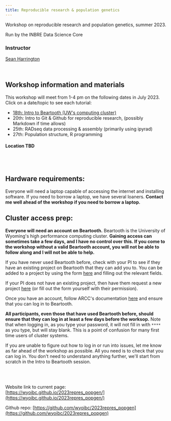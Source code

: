 ```yaml
---
title: Reproducible research & population genetics
---
```


Workshop on reproducible research and population genetics, summer 2023.

Run by the INBRE Data Science Core


### Instructor
[Sean Harrington](mailto:sharrin2@uwyo.edu)


<br>

## Workshop information and materials

This workshop will meet from 1-4 pm on the following dates in July 2023. Click on a date/topic to see each tutorial:

- [18th: Intro to Beartooth (UW's computing cluster)](1_Beartooth/Intro_beartooth.md)
- 20th: Intro to Git & Github for reproducible research, (possibly Markdown if time allows)
- 25th: RADseq data processing & assembly (primarily using ipyrad)
- 27th: Population structure, R programming

#### Location TBD

<br>
<br>



## Hardware requirements:

Everyone will need a laptop capable of accessing the internet and installing software. If you need to borrow a laptop, we have several loaners. **Contact me well ahead of the workshop if you need to borrow a laptop.**

## Cluster access prep:

**Everyone will need an account on Beartooth.** Beartooth is the University of Wyoming's high performance computing cluster. **Gaining access can sometimes take a few days, and I have no control over this. If you come to the workshop without a valid Beartooth account, you will not be able to follow along and I will not be able to help.**

If you have never used Beartooth before, check with your PI to see if they have an existing project on Beartooth that they can add you to. You can be added to a project by using the form [here](https://arccwiki.atlassian.net/servicedesk/customer/portal/2/group/15/create/36) and filling out the relevant fields.

If your PI does not have an existing project, then have them request a new project [here](https://arccwiki.atlassian.net/servicedesk/customer/portal/2/group/15/create/44) (or fill out the form yourself with their permission).

Once you have an account, follow ARCC's documentation [here](https://arccwiki.atlassian.net/wiki/spaces/DOCUMENTAT/pages/1591705653/Getting+Started+with+ARCC) and ensure that you can log in to Beartooth.

**All participants, even those that have used Beartooth before, should ensure that they can log in at least a few days before the worksop.** Note that when logging in, as you type your password, it will not fill in with `****` as you type, but will stay blank. This is a point of confusion for many first time users of cluster systems.

If you are unable to figure out how to log in or run into issues, let me know as far ahead of the workshop as possible. All you need is to check that you can log in. You don't need to understand anything further, we'll start from scratch in the Intro to Beartooth session.





<br>
<br>


Website link to current page: [https://wyoibc.github.io/2023repres_popgen/](https://wyoibc.github.io/2023repres_popgen/)

Github repo: [https://github.com/wyoibc/2023repres_popgen](https://github.com/wyoibc/2023repres_popgen)

<br><br><br><br>
<br><br><br><br>



